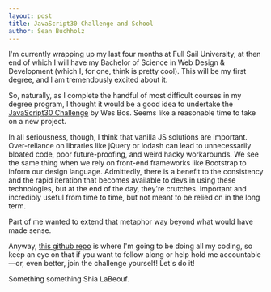 ```yaml
---
layout: post
title: JavaScript30 Challenge and School
author: Sean Buchholz
---
```


I'm currently wrapping up my last four months at Full Sail University, at then end of which I will have my Bachelor of Science in Web Design & Development (which I, for one, think is pretty cool). This will be my first degree, and I am tremendously excited about it.

So, naturally, as I complete the handful of most difficult courses in my degree program, I thought it would be a good idea to undertake the [JavaScript30 Challenge](https://javascript30.com/) by Wes Bos. Seems like a reasonable time to take on a new project.

In all seriousness, though, I think that vanilla JS solutions are important. Over-reliance on libraries like jQuery or lodash can lead to unnecessarily bloated code, poor future-proofing, and weird hacky workarounds. We see the same thing when we rely on front-end frameworks like Bootstrap to inform our design language. Admittedly, there is a benefit to the consistency and the rapid iteration that becomes available to devs in using these technologies, but at the end of the day, they're crutches. Important and incredibly useful from time to time, but not meant to be relied on in the long term.

Part of me wanted to extend that metaphor way beyond what would have made sense.

Anyway, [this github repo](https://github.com/seanbuchholz/JavaScript30) is where I'm going to be doing all my coding, so keep an eye on that if you want to follow along or help hold me accountable&mdash;or, even better, join the challenge yourself! Let's do it! 

Something something Shia LaBeouf.
